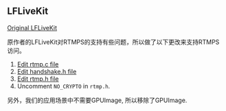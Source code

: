 ## LFLiveKit

[Original LFLiveKit](https://github.com/LaiFengiOS/LFLiveKit)

原作者的LFLiveKit对RTMPS的支持有些问题，所以做了以下更改来支持RTMPS访问。

1. [Edit rtmp.c file](https://drive.google.com/open?id=0B6i-kpwQxpkpVUtTS2RLc214eUk)
2. [Edit handshake.h file](https://drive.google.com/open?id=0B6i-kpwQxpkpcTZBN3lBZlhVWWs)
3. [Edit rtmp.h file](https://drive.google.com/open?id=0B6i-kpwQxpkpYjhBcFpUN0dwSjQ)
4. Uncomment `NO_CRYPTO` in `rtmp.h`.

另外，我们的应用场景中不需要GPUImage, 所以移除了GPUImage.


